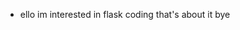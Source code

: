 - ello im interested in flask coding that's about it bye

<!---
BrodyPGithub/BrodyPGithub is a ✨ special ✨ repository because its `README.md` (this file) appears on your GitHub profile.
You can click the Preview link to take a look at your changes.
--->
